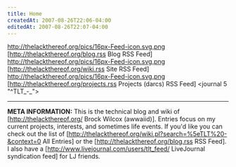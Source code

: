 ```yaml
---
title: Home
createdAt: 2007-08-26T22:06-04:00
editedAt: 2007-08-26T22:07-04:00
---
```


http://thelackthereof.org/pics/16px-Feed-icon.svg.png [http://thelackthereof.org/blog.rss Blog RSS Feed] &nbsp; &nbsp; http://thelackthereof.org/pics/16px-Feed-icon.svg.png [http://thelackthereof.org/wiki.rss Site RSS Feed] &nbsp; &nbsp; http://thelackthereof.org/pics/16px-Feed-icon.svg.png [http://thelackthereof.org/projects.rss Projects (darcs) RSS Feed]
<journal 5 "^TLT_-_">

----

<b>META INFORMATION:</b> This is the technical blog and wiki of [http://thelackthereof.org/ Brock Wilcox (awwaiid)]. Entries focus on my current projects, interests, and sometimes life events. If you'd like you can check out the list of [http://thelackthereof.org/wiki.pl?search=%5eTLT%20-&context=0 All Entries] or the [http://thelackthereof.org/blog.rss RSS Feed]. I also have a [http://www.livejournal.com/users/tlt_feed/ LiveJournal syndication feed] for LJ friends.

